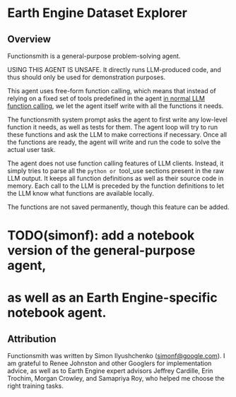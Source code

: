 <!--
Copyright 2024 The Google Earth Engine Community Authors

Licensed under the Apache License, Version 2.0 (the "License");
you may not use this file except in compliance with the License.
You may obtain a copy of the License at

    http://www.apache.org/licenses/LICENSE-2.0

Unless required by applicable law or agreed to in writing, software
distributed under the License is distributed on an "AS IS" BASIS,
WITHOUT WARRANTIES OR CONDITIONS OF ANY KIND, either express or implied.
See the License for the specific language governing permissions and
limitations under the License.
-->

# Earth Engine Dataset Explorer

## Overview

Functionsmith is a general-purpose problem-solving agent.

USING THIS AGENT IS UNSAFE. It directly runs LLM-produced code, and thus
should only be used for demonstration purposes.

This agent uses free-form function calling, which means that instead of
relying on a fixed set of tools predefined in the agent
[in normal LLM function calling](https://ai.google.dev/gemini-api/docs/function-calling),
we let the agent itself write with all the functions it needs.

The functionsmith system prompt asks the agent to first write any low-level
function it needs, as well as tests for them. The agent loop will try
to run these functions and ask the LLM to make corrections if necessary.
Once all the functions are ready, the agent will write and run the code
to solve the actual user task.

The agent does not use function calling features of LLM clients. Instead,
it simply tries to parse all the ```python or ```tool_use sections
present in the raw LLM output. It keeps all function definitions as well
as their source code in memory. Each call to the LLM is preceded
by the function definitions to let the LLM know what functions are available
locally.

The functions are not saved permanently, though this feature can be added.

# TODO(simonf): add a notebook version of the general-purpose agent,
# as well as an Earth Engine-specific notebook agent.

## Attribution

Functionsmith was written by Simon Ilyushchenko (simonf@google.com).
I am grateful to Renee Johnston and other Googlers for implementation advice,
as well as to Earth Engine expert advisors Jeffrey Cardille, Erin Trochim,
Morgan Crowley, and Samapriya Roy, who helped me choose the right training
tasks.
